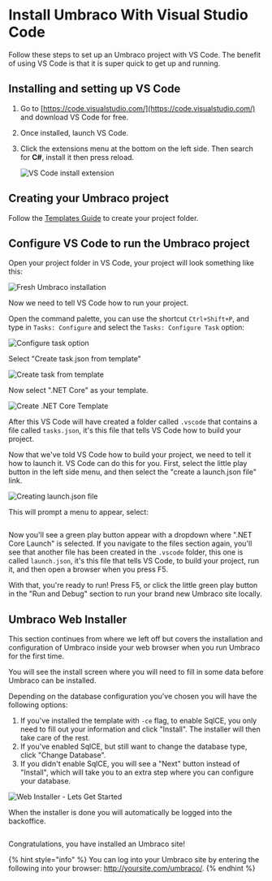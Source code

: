 # Install Umbraco With Visual Studio Code

Follow these steps to set up an Umbraco project with VS Code. The benefit of using VS Code is that it is super quick to get up and running.

## Installing and setting up VS Code

1. Go to [https://code.visualstudio.com/](https://code.visualstudio.com/) and download VS Code for free.
2. Once installed, launch VS Code.
3.  Click the extensions menu at the bottom on the left side. Then search for **C#**, install it then press reload.

    ![VS Code install extension](../../../../../10/umbraco-cms/fundamentals/setup/install/images/VsCode/VsCodeExtension.png)

## Creating your Umbraco project

Follow the [Templates Guide](install-umbraco-with-templates.md) to create your project folder.

## Configure VS Code to run the Umbraco project

Open your project folder in VS Code, your project will look something like this:

![Fresh Umbraco installation](../../../../../10/umbraco-cms/fundamentals/setup/install/images/VsCode/netcoreStructure.png)

Now we need to tell VS Code how to run your project.

Open the command palette, you can use the shortcut `Ctrl+Shift+P`, and type in `Tasks: Configure` and select the `Tasks: Configure Task` option:

![Configure task option](../../../../../10/umbraco-cms/fundamentals/setup/install/images/VsCode/ConfigureTask.png)

Select "Create task.json from template"

![Create task from template](../../../../../10/umbraco-cms/fundamentals/setup/install/images/VsCode/TaskJsonFromTemplate.png)

Now select ".NET Core" as your template.

![Create .NET Core Template](../../../../../10/umbraco-cms/fundamentals/setup/install/images/VsCode/NetcoreTemplate.png)

After this VS Code will have created a folder called `.vscode` that contains a file called `tasks.json`, it's this file that tells VS Code how to build your project.

Now that we've told VS Code how to build your project, we need to tell it how to launch it. VS Code can do this for you. First, select the little play button in the left side menu, and then select the "create a launch.json file" link.

![Creating launch.json file](../../../../../10/umbraco-cms/fundamentals/setup/install/images/VsCode/creatingLaunchFile.png)

This will prompt a menu to appear, select:

<figure><img src="../../../../../10/umbraco-cms/fundamentals/setup/install/images/VsCode/NetcoreTask.png" alt=""><figcaption></figcaption></figure>

Now you'll see a green play button appear with a dropdown where ".NET Core Launch" is selected. If you navigate to the files section again, you'll see that another file has been created in the `.vscode` folder, this one is called `launch.json`, it's this file that tells VS Code, to build your project, run it, and then open a browser when you press F5.

With that, you're ready to run! Press F5, or click the little green play button in the "Run and Debug" section to run your brand new Umbraco site locally.

## Umbraco Web Installer

This section continues from where we left off but covers the installation and configuration of Umbraco inside your web browser when you run Umbraco for the first time.

You will see the install screen where you will need to fill in some data before Umbraco can be installed.

Depending on the database configuration you've chosen you will have the following options:

1. If you've installed the template with `-ce` flag, to enable SqlCE, you only need to fill out your information and click "Install". The installer will then take care of the rest.
2. If you've enabled SqlCE, but still want to change the database type, click "Change Database".
3. If you didn't enable SqlCE, you will see a "Next" button instead of "Install", which will take you to an extra step where you can configure your database.

![Web Installer - Lets Get Started](../../../../../10/umbraco-cms/fundamentals/setup/install/images/installer.png)

When the installer is done you will automatically be logged into the backoffice.

<figure><img src="../../../../../10/umbraco-cms/fundamentals/setup/install/images/VsCode/dashboard-v8.PNG" alt=""><figcaption></figcaption></figure>

Congratulations, you have installed an Umbraco site!

{% hint style="info" %}
You can log into your Umbraco site by entering the following into your browser: http://yoursite.com/umbraco/.
{% endhint %}
